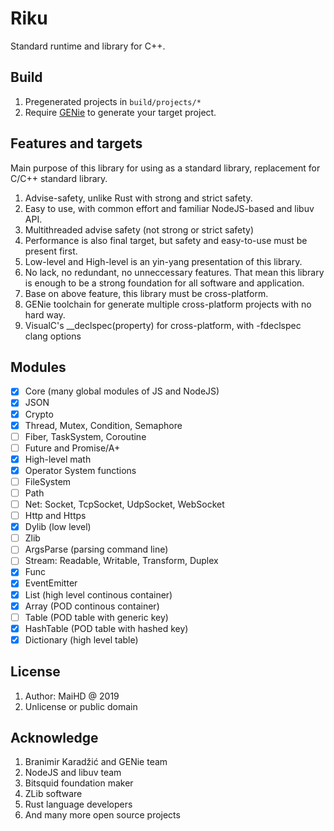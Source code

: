 # Riku
Standard runtime and library for C++.

## Build
1. Pregenerated projects in `build/projects/*`
2. Require [GENie](https://github.com/bkaradzic/GENie) to generate your target project.

## Features and targets
Main purpose of this library for using as a standard library, replacement for C/C++ standard library.
1. Advise-safety, unlike Rust with strong and strict safety.
2. Easy to use, with common effort and familiar NodeJS-based and libuv API.
3. Multithreaded advise safety (not strong or strict safety)
4. Performance is also final target, but safety and easy-to-use must be present first.
5. Low-level and High-level is an yin-yang presentation of this library.
6. No lack, no redundant, no unneccessary features. That mean this library is enough to be a strong foundation for all software and application.
7. Base on above feature, this library must be cross-platform.
8. GENie toolchain for generate multiple cross-platform projects with no hard way.
9. VisualC's __declspec(property) for cross-platform, with -fdeclspec clang options

## Modules
* [x] Core (many global modules of JS and NodeJS)
* [x] JSON
* [x] Crypto
* [x] Thread, Mutex, Condition, Semaphore
* [ ] Fiber, TaskSystem, Coroutine
* [ ] Future and Promise/A+
* [x] High-level math
* [x] Operator System functions
* [ ] FileSystem
* [ ] Path
* [ ] Net: Socket, TcpSocket, UdpSocket, WebSocket
* [ ] Http and Https
* [x] Dylib (low level)
* [ ] Zlib
* [ ] ArgsParse (parsing command line)
* [ ] Stream: Readable, Writable, Transform, Duplex
* [x] Func
* [x] EventEmitter
* [x] List (high level continous container)
* [x] Array (POD continous container)
* [ ] Table (POD table with generic key)
* [x] HashTable (POD table with hashed key)
* [x] Dictionary (high level table)

## License
1. Author: MaiHD @ 2019
2. Unlicense or public domain

## Acknowledge
1. Branimir Karadžić and GENie team
2. NodeJS and libuv team
3. Bitsquid foundation maker
4. ZLib software
5. Rust language developers
6. And many more open source projects